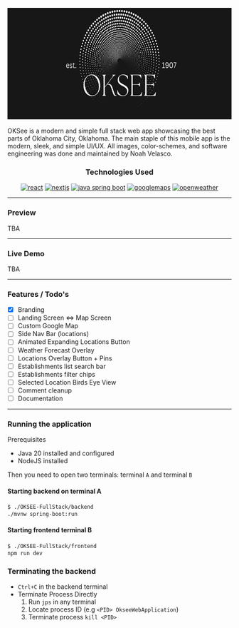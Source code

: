 <p align="center">
<img src="./images/logo_land.png" alt="Alternative text" title="App Splash Logo" height="250"/>
</p>

OKSee is a modern and simple full stack web app showcasing the best parts of Oklahoma City, Oklahoma. The main staple of this mobile app is the modern, sleek, and simple UI/UX. All images, color-schemes, and software engineering was done and maintained by Noah Velasco.

<h3 align="center">Technologies Used</h3>
<p align="center">
<a href="https://reactnative.dev/docs/getting-started?guide=android" target="_blank" rel="noreferrer"> <img src="https://www.vectorlogo.zone/logos/reactjs/reactjs-ar21.svg" alt="react"  height="40"/></a>
<a href="https://nextjs.org" target="_blank" rel="noreferrer"><img src="https://upload.vectorlogo.zone/logos/nextjs/images/60eff509-53dd-4280-92e7-7318fa02e934.svg" alt="nextjs"  width="60"/></a>
<a href="https://spring.io" target="_blank" rel="noreferrer"><img src="https://www.vectorlogo.zone/logos/springio/springio-ar21.svg" alt="java spring boot"  height="50"/></a>

<a href="https://www.google.com/maps" target="_blank" rel="noreferrer"> 
<img src="https://www.vectorlogo.zone/logos/google_maps/google_maps-icon.svg" alt="googlemaps"  height="40"/></a>
<a href="https://openweathermap.org/api" target="_blank" rel="noreferrer"> <img src="https://openweathermap.org/themes/openweathermap/assets/img/logo_white_cropped.png" alt="openweather"  height="40"/></a>

</p>


---
### Preview
TBA
 <!-- <p align="center">
<img src=".\AppScreenshots\1.png" alt="" height="500"/>
<img src=".\AppScreenshots\2.png" alt="" height="500"/>
<img src=".\AppScreenshots\3.png" alt="" height="500"/>
<img src=".\AppScreenshots\4.png" alt="" height="500"/>
<img src=".\AppScreenshots\5.png" alt="" height="500"/>
</p> -->

---
### Live Demo
TBA
<!-- <p align =center>
<a href="" target="_blank" rel="noreferrer"> <img src="https://www.vectorlogo.zone/logos/youtube/youtube-icon.svg" alt="dart" width="40" height="40"/>
<h3 align = center><a href = "">Demo Link (Youtube)</a></h3> -->

</p>

---
### Features / Todo's
- [x] Branding
- [ ] Landing Screen <=> Map Screen
- [ ] Custom Google Map
- [ ] Side Nav Bar (locations)
- [ ] Animated Expanding Locations Button
- [ ] Weather Forecast Overlay
- [ ] Locations Overlay Button + Pins
- [ ] Establishments list search bar
- [ ] Establishments filter chips
- [ ] Selected Location Birds Eye View
- [ ] Comment cleanup
- [ ] Documentation

---
### Running the application
Prerequisites
* Java 20 installed and configured
* NodeJS installed


Then you need to open two terminals: terminal `A` and terminal `B`

#### Starting backend on terminal A

```
$ ./OKSEE-FullStack/backend
./mvnw spring-boot:run
```

#### Starting frontend terminal B

```
$ ./OKSEE-FullStack/frontend
npm run dev
```



### Terminating the backend
* `Ctrl+C` in the backend terminal
* Terminate Process Directly
    1. Run `jps` in any terminal
    2. Locate process ID (e.g `<PID> OkseeWebApplication`)
    3. Terminate process `kill <PID>`